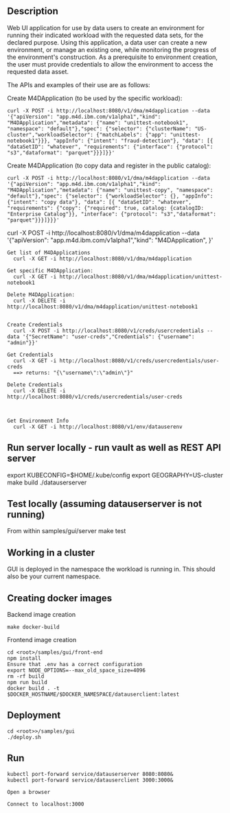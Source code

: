 ## Description

Web UI application for use by data users to create an environment for running their indicated workload with the requested data sets, for the declared purpose. Using this application, a data user can create a new environment, or manage an existing one, while monitoring the progress of the environment's construction. As a prerequisite to environment creation, the user must provide credentials to allow the environment to access the requested data asset.

The APIs and examples of their use are as follows:
  
  Create M4DApplication (to be used by the specific workload):

	curl -X POST -i http://localhost:8080/v1/dma/m4dapplication --data '{"apiVersion": "app.m4d.ibm.com/v1alpha1","kind": "M4DApplication","metadata": {"name": "unittest-notebook1", "namespace": "default"},"spec": {"selector": {"clusterName": "US-cluster","workloadSelector": {"matchLabels": {"app": "unittest-notebook1"}}}, "appInfo": {"intent": "fraud-detection"}, "data": [{ "dataSetID": "whatever", "requirements": {"interface": {"protocol": "s3","dataformat": "parquet"}}}]}}'

  Create M4DApplication (to copy data and register in the public catalog):

	curl -X POST -i http://localhost:8080/v1/dma/m4dapplication --data '{"apiVersion": "app.m4d.ibm.com/v1alpha1","kind": "M4DApplication","metadata": {"name": "unittest-copy", "namespace": "default"},"spec": {"selector": {"workloadSelector": {}, "appInfo": {"intent": "copy data"}, "data": [{ "dataSetID": "whatever", "requirements": {"copy": {"required": true, catalog: {catalogID: "Enterprise Catalog"}}, "interface": {"protocol": "s3","dataformat": "parquet"}}}]}}}'

curl -X POST -i http://localhost:8080/v1/dma/m4dapplication --data '{"apiVersion": "app.m4d.ibm.com/v1alpha1","kind": "M4DApplication", }'

	Get list of M4DApplications
	  curl -X GET -i http://localhost:8080/v1/dma/m4dapplication
	
	Get specific M4DApplication:
	  curl -X GET -i http://localhost:8080/v1/dma/m4dapplication/unittest-notebook1
	
	Delete M4DApplication:
	  curl -X DELETE -i http://localhost:8080/v1/dma/m4dapplication/unittest-notebook1
	
	
	Create Credentials
	  curl -X POST -i http://localhost:8080/v1/creds/usercredentials --data '{"SecretName": "user-creds","Credentials": {"username": "admin"}}'
	
	Get Credentials
	  curl -X GET -i http://localhost:8080/v1/creds/usercredentials/user-creds
	  ==> returns: "{\"username\":\"admin\"}"
	
	Delete Credentials
	  curl -X DELETE -i http://localhost:8080/v1/creds/usercredentials/user-creds



	Get Environment Info
	  curl -X GET -i http://localhost:8080/v1/env/datauserenv


## Run server locally - run vault as well as REST API server

export KUBECONFIG=$HOME/.kube/config
export GEOGRAPHY=US-cluster
make build
./datauserserver

## Test locally (assuming datauserserver is not running)
From within samples/gui/server
make test

## Working in a cluster
GUI is deployed in the namespace the workload is running in. This should also be your current namespace.

## Creating docker images
Backend image creation
```
make docker-build
```
Frontend image creation

```
cd <root>/samples/gui/front-end
npm install
Ensure that .env has a correct configuration 
export NODE_OPTIONS=--max_old_space_size=4096
rm -rf build
npm run build
docker build . -t $DOCKER_HOSTNAME/$DOCKER_NAMESPACE/datauserclient:latest
```
## Deployment
  ```
cd <root>>/samples/gui
./deploy.sh
```

## Run 

```
kubectl port-forward service/datauserserver 8080:8080&
kubectl port-forward service/datauserclient 3000:3000&

Open a browser

Connect to localhost:3000

